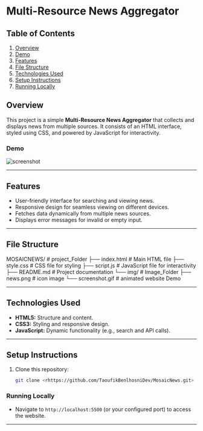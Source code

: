 # Multi-Resource News Aggregator

## **Table of Contents**

1. [Overview](#features)
2. [Demo](#Demo)
3. [Features](#features)
4. [File Structure](#File-Structure)    
5. [Technologies Used](#technologies-used)
6. [Setup Instructions](#installation)
7. [Running Locally](#Running-Locally)


## Overview
This project is a simple **Multi-Resource News Aggregator** that collects and displays news from multiple sources. It consists of an HTML interface, styled using CSS, and powered by JavaScript for interactivity.

### **Demo**
![screenshot](img/screenshot.gif)

---

## Features
- User-friendly interface for searching and viewing news.
- Responsive design for seamless viewing on different devices.
- Fetches data dynamically from multiple news sources.
- Displays error messages for invalid or empty input.

---

## File Structure
MOSAICNEWS/ # project_Folder
├── index.html # Main HTML file 
├── style.css # CSS file for styling 
├── script.js # JavaScript file for interactivity 
├── README.md # Project documentation
└── img/ # Image_Folder
    ├── news.png  # icon image
    └── screenshot.gif # animated website Demo


---

## Technologies Used
- **HTML5:** Structure and content.
- **CSS3:** Styling and responsive design.
- **JavaScript:** Dynamic functionality (e.g., search and API calls).

---

## Setup Instructions
1. Clone this repository:
   ```bash
   git clone <rhttps://github.com/TaoufikBenlhosniDev/MosaicNews.git>

### Running Locally
- Navigate to `http://localhost:5500` (or your configured port) to access the website.

---
